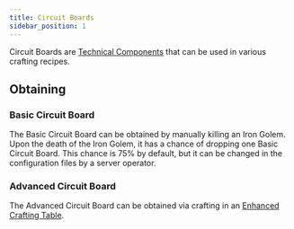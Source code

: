 ```yaml
---
title: Circuit Boards
sidebar_position: 1
---
```


Circuit Boards are [Technical Components](Technical-Components) that can be used in various crafting recipes.

## Obtaining

### Basic Circuit Board

The Basic Circuit Board can be obtained by manually killing an Iron Golem. Upon the death of the Iron Golem, it has a chance of dropping one Basic Circuit Board. This chance is 75% by default, but it can be changed in the configuration files by a server operator.

### Advanced Circuit Board

The Advanced Circuit Board can be obtained via crafting in an [Enhanced Crafting Table](Enhanced-Crafting-Table).
